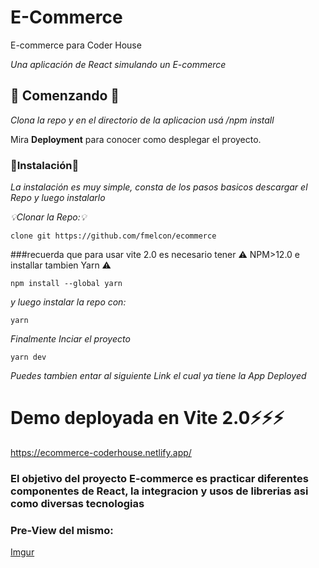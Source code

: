 
# E-Commerce

E-commerce para Coder House

_Una aplicación de React simulando un E-commerce_

## 🚀 Comenzando 🚀

_Clona la repo y en el directorio de la aplicacion usá /npm install_

Mira **Deployment** para conocer como desplegar el proyecto.


### 🔧Instalación🔧

_La instalación es muy simple, consta de los pasos basicos descargar el Repo y luego instalarlo_

_💡Clonar la Repo:💡_

```
clone git https://github.com/fmelcon/ecommerce
```

###recuerda que para usar vite 2.0 es necesario tener
:warning: NPM>12.0 e installar tambien Yarn :warning:

```
npm install --global yarn

```
_y luego instalar la repo con:_

```
yarn
```

_Finalmente Inciar el proyecto_

```
yarn dev
```
_Puedes tambien entar al siguiente Link el cual ya tiene la App Deployed_

# Demo deployada en Vite 2.0⚡⚡⚡

https://ecommerce-coderhouse.netlify.app/

### El objetivo del proyecto E-commerce es practicar diferentes componentes de React, la integracion y usos de librerias asi como diversas tecnologias

### Pre-View del mismo:

[Imgur](https://i.imgur.com/r2clDVU.gifv)



